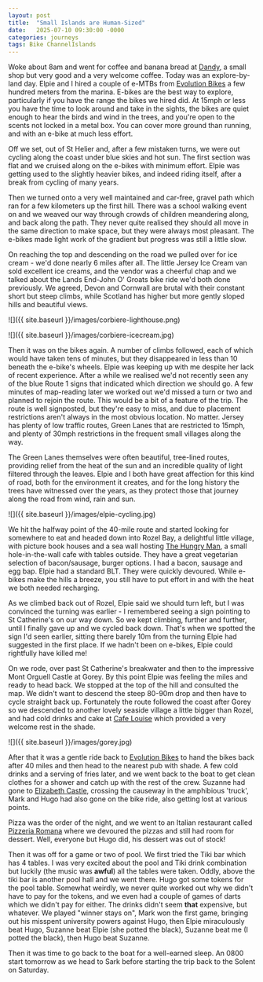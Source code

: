 ```yaml
---
layout: post
title:  "Small Islands are Human-Sized"
date:   2025-07-10 09:30:00 -0000
categories: journeys
tags: Bike ChannelIslands
---
```


Woke about 8am and went for coffee and banana bread at [Dandy][ddy], a small shop but very good and a very welcome coffee. Today was an explore-by-land day. Elpie and I hired a couple of e-MTBs from [Evolution Bikes][eb] a few hundred meters from the marina. E-bikes are the best way to explore, particularly if you have the range the bikes we hired did. At 15mph or less you have the time to look around and take in the sights, the bikes are quiet enough to hear the birds and wind in the trees, and you're open to the scents not locked in a metal box. You can cover more ground than running, and with an e-bike at much less effort.

Off we set, out of St Helier and, after a few mistaken turns, we were out cycling along the coast under blue skies and hot sun. The first section was flat and we cruised along on the e-bikes with minimum effort. Elpie was getting used to the slightly heavier bikes, and indeed riding itself, after a break from cycling of many years.

Then we turned onto a very well maintained and car-free, gravel path which ran for a few kilometers up the first hill. There was a school walking event on and we weaved our way through crowds of children meandering along, and back along the path. They never quite realised they should all move in the same direction to make space, but they were always most pleasant. The e-bikes made light work of the gradient but progress was still a little slow.

On reaching the top and descending on the road we pulled over for ice cream - we'd done nearly 6 miles after all. The little Jersey Ice Cream van sold excellent ice creams, and the vendor was a cheerful chap and we talked about the Lands End-John O' Groats bike ride we'd both done previously. We agreed, Devon and Cornwall are brutal with their constant short but steep climbs, while Scotland has higher but more gently sloped hills and beautiful views.

![]({{ site.baseurl }}/images/corbiere-lighthouse.png)

![]({{ site.baseurl }}/images/corbiere-icecream.jpg)

Then it was on the bikes again. A number of climbs followed, each of which would have taken tens of minutes, but they disappeared in less than 10 beneath the e-bike's wheels. Elpie was keeping up with me despite her lack of recent experience. After a while we realised we'd not recently seen any of the blue Route 1 signs that indicated which direction we should go. A few minutes of map-reading later we worked out we'd missed a turn or two and planned to rejoin the route. This would be a bit of a feature of the trip. The route is well signposted, but they're easy to miss, and due to placement restrictions aren't always in the most obvious location. No matter. Jersey has plenty of low traffic routes, Green Lanes that are restricted to 15mph, and plenty of 30mph restrictions in the frequent small villages along the way.

The Green Lanes themselves were often beautiful, tree-lined routes, providing relief from the heat of the sun and an incredible quality of light filtered through the leaves. Elpie and I both have great affection for this kind of road, both for the environment it creates, and for the long history the trees have witnessed over the years, as they protect those that journey along the road from wind, rain and sun.

![]({{ site.baseurl }}/images/elpie-cycling.jpg)

We hit the halfway point of the 40-mile route and started looking for somewhere to eat and headed down into Rozel Bay, a delightful little village, with picture book houses and a sea wall hosting [The Hungry Man][thm], a small hole-in-the-wall cafe with tables outside. They have a great vegetarian selection of bacon/sausage, burger options. I had a bacon, sausage and egg bap. Elpie had a standard BLT. They were quickly devoured. While e-bikes make the hills a breeze, you still have to put effort in and with the heat we both needed recharging.

As we climbed back out of Rozel, Elpie said we should turn left, but I was convinced the turning was earlier - I remembered seeing a sign pointing to St Catherine's on our way down. So we kept climbing, further and further, until I finally gave up and we cycled back down. That's when we spotted the sign I'd seen earlier, sitting there barely 10m from the turning Elpie had suggested in the first place. If we hadn't been on e-bikes, Elpie could rightfully have killed me!

On we rode, over past St Catherine's breakwater and then to the impressive Mont Orguell Castle at Gorey. By this point Elpie was feeling the miles and ready to head back. We stopped at the top of the hill and consulted the map. We didn't want to descend the steep 80-90m drop and then have to cycle straight back up. Fortunately the route followed the coast after Gorey so we descended to another lovely seaside village a little bigger than Rozel, and had cold drinks and cake at [Cafe Louise][lou] which provided a very welcome rest in the shade.

![]({{ site.baseurl }}/images/gorey.jpg)

After that it was a gentle ride back to [Evolution Bikes][eb] to hand the bikes back after 40 miles and then head to the nearest pub with shade. A few cold drinks and a serving of fries later, and we went back to the boat to get clean clothes for a shower and catch up with the rest of the crew. Suzanne had gone to [Elizabeth Castle][ec], crossing the causeway in the amphibious 'truck', Mark and Hugo had also gone on the bike ride, also getting lost at various points.

Pizza was the order of the night, and we went to an Italian restaurant called [Pizzeria Romana][piz] where we devoured the pizzas and still had room for dessert. Well, everyone but Hugo did, his dessert was out of stock!

Then it was off for a game or two of pool. We first tried the Tiki bar which has 4 tables. I was very excited about the pool and Tiki drink combination but luckily (the music was **awful**) all the tables were taken. Oddly, above the tiki bar is another pool hall and we went there. Hugo got some tokens for the pool table. Somewhat weirdly, we never quite worked out why we didn't have to pay for the tokens, and we even had a couple of games of darts which we didn't pay for either. The drinks didn't seem **that** expensive, but whatever. We played "winner stays on",  Mark won the first game, bringing out his misspent university powers against Hugo, then Elpie miraculously beat Hugo, Suzanne beat Elpie (she potted the black), Suzanne beat me (I potted the black), then Hugo beat Suzanne.

Then it was time to go back to the boat for a well-earned sleep. An 0800 start tomorrow as we head to Sark before starting the trip back to the Solent on Saturday.

[ddy]: https://dandycoffeeshop.com/
[lou]: https://www.tripadvisor.co.uk/Restaurant_Review-g551614-d2146679-Reviews-Cafe_Louise-St_Martin_Jersey_Channel_Islands.html
[eb]: https://www.evolution-cycles.je
[ec]:https://www.jerseyheritage.org/visit/places-to-visit/elizabeth-castle/
[thm]: https://thehungryman.je/
[piz]: https://www.tripadvisor.co.uk/Restaurant_Review-g551613-d1175794-Reviews-Pizzeria_Romana-St_Helier_Jersey_Channel_Islands.html